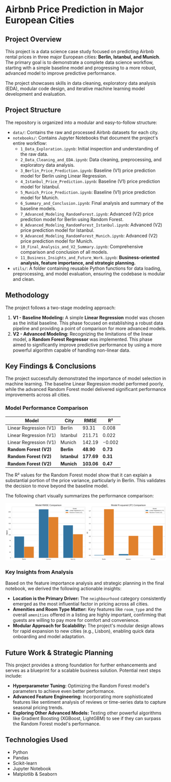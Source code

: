 # Airbnb Price Prediction in Major European Cities

## Project Overview

This project is a data science case study focused on predicting Airbnb rental prices in three major European cities: **Berlin, Istanbul, and Munich**. The primary goal is to demonstrate a complete data science workflow, starting with a simple baseline model and progressing to a more robust, advanced model to improve predictive performance.

The project showcases skills in data cleaning, exploratory data analysis (EDA), modular code design, and iterative machine learning model development and evaluation.

## Project Structure

The repository is organized into a modular and easy-to-follow structure:

-   `data/`: Contains the raw and processed Airbnb datasets for each city.
-   `notebooks/`: Contains Jupyter Notebooks that document the project's entire workflow:
    -   `1_Data_Exploration.ipynb`: Initial inspection and understanding of the raw data.
    -   `2_Data_Cleaning_and_EDA.ipynb`: Data cleaning, preprocessing, and exploratory data analysis.
    -   `3_Berlin_Price_Prediction.ipynb`: Baseline (V1) price prediction model for Berlin using Linear Regression.
    -   `4_Istanbul_Price_Prediction.ipynb`: Baseline (V1) price prediction model for Istanbul.
    -   `5_Munich_Price_Prediction.ipynb`: Baseline (V1) price prediction model for Munich.
    -   `6_Summary_and_Conclusion.ipynb`: Final analysis and summary of the baseline models.
    -   `7_Advanced_Modeling_RandomForest.ipynb`: Advanced (V2) price prediction model for Berlin using Random Forest.
    -   `8_Advanced_Modeling_RandomForest_Istanbul.ipynb`: Advanced (V2) price prediction model for Istanbul.
    -   `9_Advanced_Modeling_RandomForest_Munich.ipynb`: Advanced (V2) price prediction model for Munich.
    -   `10_Final_Analysis_and_V2_Summary.ipynb`: Comprehensive comparison and conclusion of all models.
    -   `11_Business_Insights_and_Future_Work.ipynb`: **Business-oriented analysis, feature importance, and strategic planning.**
-   `utils/`: A folder containing reusable Python functions for data loading, preprocessing, and model evaluation, ensuring the codebase is modular and clean.

## Methodology

The project follows a two-stage modeling approach:

1.  **V1 - Baseline Modeling:** A simple **Linear Regression** model was chosen as the initial baseline. This phase focused on establishing a robust data pipeline and providing a point of comparison for more advanced models.
2.  **V2 - Advanced Modeling:** Recognizing the limitations of the linear model, a **Random Forest Regressor** was implemented. This phase aimed to significantly improve predictive performance by using a more powerful algorithm capable of handling non-linear data.

## Key Findings & Conclusions

The project successfully demonstrated the importance of model selection in machine learning. The baseline Linear Regression model performed poorly, while the advanced Random Forest model delivered significant performance improvements across all cities.

### Model Performance Comparison

| Model | City | RMSE | R² |
|---|---|---|---|
| Linear Regression (V1) | Berlin | 93.31 | 0.008 |
| Linear Regression (V1) | Istanbul | 211.71 | 0.022 |
| Linear Regression (V1) | Munich | 142.19 | -0.002 |
| **Random Forest (V2)** | **Berlin** | **48.90** | **0.73** |
| **Random Forest (V2)** | **Istanbul** | **177.69** | **0.31** |
| **Random Forest (V2)** | **Munich** | **103.06** | **0.47** |

The R² values for the Random Forest model show that it can explain a substantial portion of the price variance, particularly in Berlin. This validates the decision to move beyond the baseline model.

The following chart visually summarizes the performance comparison:

![Model Performance Comparison](assets/V1_V2_comparison.PNG)

### Key Insights from Analysis

Based on the feature importance analysis and strategic planning in the final notebook, we derived the following actionable insights:

-   **Location is the Primary Driver:** The `neighbourhood` category consistently emerged as the most influential factor in pricing across all cities.
-   **Amenities and Room Type Matter:** Key features like `room_type` and the overall `amenities` offered in a listing are highly important, confirming that guests are willing to pay more for comfort and convenience.
-   **Modular Approach for Scalability:** The project's modular design allows for rapid expansion to new cities (e.g., Lisbon), enabling quick data onboarding and model adaptation.

## Future Work & Strategic Planning

This project provides a strong foundation for further enhancements and serves as a blueprint for a scalable business solution. Potential next steps include:
-   **Hyperparameter Tuning:** Optimizing the Random Forest model's parameters to achieve even better performance.
-   **Advanced Feature Engineering:** Incorporating more sophisticated features like sentiment analysis of reviews or time-series data to capture seasonal pricing trends.
-   **Exploring Other Advanced Models:** Testing other powerful algorithms like Gradient Boosting (XGBoost, LightGBM) to see if they can surpass the Random Forest model's performance.

## Technologies Used

-   Python
-   Pandas
-   Scikit-learn
-   Jupyter Notebook
-   Matplotlib & Seaborn